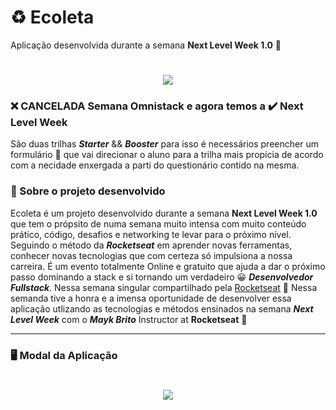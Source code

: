 # ♻️ Ecoleta

Aplicação desenvolvida durante a semana **Next Level Week 1.0** :rocket:

<h1 align="center">
  <img src="https://ik.imagekit.io/alexandroabade/Ecoleta_TNe3ObNjSo.png"> 
</h1>

### ❌ CANCELADA Semana Omnistack e agora temos a ✔️ Next Level Week
São duas trilhas *__Starter__* && *__Booster__* para isso é necessários preencher um formulário 📝 que vai direcionar o aluno para a trilha mais propícia de acordo com a necidade enxergada a parti do questionário contido na mesma.
 
### 📗 Sobre o projeto desenvolvido

Ecoleta é um projeto desenvolvido durante a semana **Next Level Week 1.0** que tem o própsito de numa semana muito intensa com muito conteúdo prático, código, desafios e networking te levar para o próximo nível. Seguindo o método da *__Rocketseat__* em aprender novas ferramentas, conhecer novas tecnologias que com certeza só impulsiona a nossa carreira. É um evento totalmente Online e gratuito que ajuda a dar o próximo passo dominando a stack e si tornando um verdadeiro 😀 *__Desenvolvedor Fullstack__*. Nessa semana singular compartilhado pela [Rocketseat](https://rocketseat.com.br/) :rocket: Nessa semanda tive a honra e a imensa oportunidade de desenvolver essa aplicação utlizando as tecnologias e métodos ensinados na semana *__Next Level Week__* com o *__Mayk Brito__* Instructor at **Rocketseat** :rocket:

---
### 🖥️ Modal da Aplicação
<h1 align="center">
  <img src="https://ik.imagekit.io/alexandroabade/LaunchBase-modal_sBI7iZuDl.png">
</h1>
